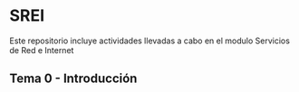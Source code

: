 # SREI
Este repositorio incluye actividades llevadas a cabo en el modulo Servicios de Red e Internet

## Tema 0 - Introducción

